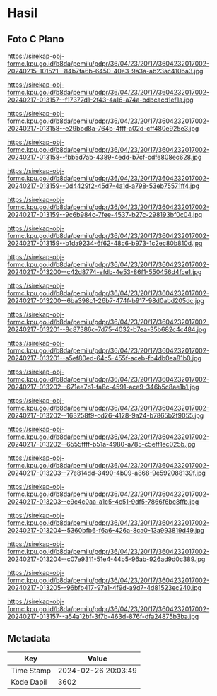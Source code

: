 # Hasil

## Foto C Plano

https://sirekap-obj-formc.kpu.go.id/b8da/pemilu/pdpr/36/04/23/20/17/3604232017002-20240215-101521--84b7fa6b-6450-40e3-9a3a-ab23ac410ba3.jpg

https://sirekap-obj-formc.kpu.go.id/b8da/pemilu/pdpr/36/04/23/20/17/3604232017002-20240217-013157--f17377d1-2f43-4a16-a74a-bdbcacd1ef1a.jpg

https://sirekap-obj-formc.kpu.go.id/b8da/pemilu/pdpr/36/04/23/20/17/3604232017002-20240217-013158--e29bbd8a-764b-4fff-a02d-cff480e925e3.jpg

https://sirekap-obj-formc.kpu.go.id/b8da/pemilu/pdpr/36/04/23/20/17/3604232017002-20240217-013158--fbb5d7ab-4389-4edd-b7cf-cdfe808ec628.jpg

https://sirekap-obj-formc.kpu.go.id/b8da/pemilu/pdpr/36/04/23/20/17/3604232017002-20240217-013159--0d4429f2-45d7-4a1d-a798-53eb75571ff4.jpg

https://sirekap-obj-formc.kpu.go.id/b8da/pemilu/pdpr/36/04/23/20/17/3604232017002-20240217-013159--9c6b984c-7fee-4537-b27c-298193bf0c04.jpg

https://sirekap-obj-formc.kpu.go.id/b8da/pemilu/pdpr/36/04/23/20/17/3604232017002-20240217-013159--b1da9234-6f62-48c6-b973-1c2ec80b810d.jpg

https://sirekap-obj-formc.kpu.go.id/b8da/pemilu/pdpr/36/04/23/20/17/3604232017002-20240217-013200--c42d8774-efdb-4e53-86f1-550456d4fce1.jpg

https://sirekap-obj-formc.kpu.go.id/b8da/pemilu/pdpr/36/04/23/20/17/3604232017002-20240217-013200--6ba398c1-26b7-474f-b917-98d0abd205dc.jpg

https://sirekap-obj-formc.kpu.go.id/b8da/pemilu/pdpr/36/04/23/20/17/3604232017002-20240217-013201--8c87386c-7d75-4032-b7ea-35b682c4c484.jpg

https://sirekap-obj-formc.kpu.go.id/b8da/pemilu/pdpr/36/04/23/20/17/3604232017002-20240217-013201--a5ef80ed-64c5-455f-aceb-fb4db0ea81b0.jpg

https://sirekap-obj-formc.kpu.go.id/b8da/pemilu/pdpr/36/04/23/20/17/3604232017002-20240217-013202--671ee7b1-fa8c-4591-ace9-346b5c8ae1b1.jpg

https://sirekap-obj-formc.kpu.go.id/b8da/pemilu/pdpr/36/04/23/20/17/3604232017002-20240217-013202--163258f9-cd26-4128-9a24-b7865b2f9055.jpg

https://sirekap-obj-formc.kpu.go.id/b8da/pemilu/pdpr/36/04/23/20/17/3604232017002-20240217-013202--6555ffff-b51a-4980-a785-c5eff1ec025b.jpg

https://sirekap-obj-formc.kpu.go.id/b8da/pemilu/pdpr/36/04/23/20/17/3604232017002-20240217-013203--77e814dd-3490-4b09-a868-9e592088139f.jpg

https://sirekap-obj-formc.kpu.go.id/b8da/pemilu/pdpr/36/04/23/20/17/3604232017002-20240217-013203--e9c4c0aa-a1c5-4c51-9df5-7866f6bc8ffb.jpg

https://sirekap-obj-formc.kpu.go.id/b8da/pemilu/pdpr/36/04/23/20/17/3604232017002-20240217-013204--5360bfb6-f6a6-426a-8ca0-13a993819d49.jpg

https://sirekap-obj-formc.kpu.go.id/b8da/pemilu/pdpr/36/04/23/20/17/3604232017002-20240217-013204--c07e9311-51e4-44b5-96ab-926ad9d0c389.jpg

https://sirekap-obj-formc.kpu.go.id/b8da/pemilu/pdpr/36/04/23/20/17/3604232017002-20240217-013205--96bfb417-97a1-4f9d-a9d7-4d81523ec240.jpg

https://sirekap-obj-formc.kpu.go.id/b8da/pemilu/pdpr/36/04/23/20/17/3604232017002-20240217-013157--a54a12bf-3f7b-463d-876f-dfa24875b3ba.jpg


## Metadata

| Key        | Value               |
| ---------- | ------------------- |
| Time Stamp | 2024-02-26 20:03:49 |
| Kode Dapil | 3602                |



